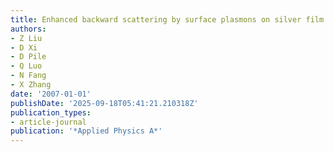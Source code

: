 ```yaml
---
title: Enhanced backward scattering by surface plasmons on silver film
authors:
- Z Liu
- D Xi
- D Pile
- Q Luo
- N Fang
- X Zhang
date: '2007-01-01'
publishDate: '2025-09-18T05:41:21.210318Z'
publication_types:
- article-journal
publication: '*Applied Physics A*'
---
```

